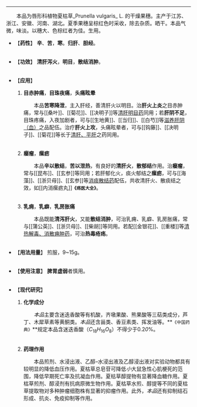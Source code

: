 ---

&emsp;&emsp;本品为唇形科植物夏枯草_Prunella vulgaris_ L. 的干燥果穗。主产于江苏、浙江、安徽、河南、湖北。夏季果穗呈棕红色时采收，除去杂质。晒干。本品气微，味淡。以穗大、色棕红者为佳。生用。

- 【**药性**】
	**辛**、**苦**，**寒**。**归肝**、**胆经**。<br></br>

- 【**功效**】
	**清肝泻火**，**明目**，**散结消肿**。<br></br>

- 【**应用**】
	1. **目赤肿痛**，**目珠夜痛**，**头痛眩晕**
		
		&emsp;&emsp;本品**苦寒降泄**，主入肝经，善清肝火以明目。治**肝火上炎**之目赤肿痛，常与[[桑叶]]、[[菊花]]、[[决明子]]等<ins>清肝明目药</ins>同用；若**肝阴不足**，目珠疼痛，入夜加剧者，可与[[生地黄]]、[[当归]]、[[白芍]]等<ins>滋养肝阴（血）</ins>之品配伍。治疗**肝火上攻**，头痛眩晕者，可与[[钩藤]]、[[决明子]]、[[菊花]]等长于<ins>清肝、平肝</ins>之药同用。<br></br>
	
	2. **瘿瘤**，**瘰疬**
		
		&emsp;&emsp;本品**辛以散结**，**苦以泄热**，有良好的**清肝火**，**散郁结**作用。治**瘿瘤**，常与[[昆布]]、[[玄参]]等同用；若肝郁化火，痰火郁结之**瘰疬**，可与[[海藻]]、[[浙贝母]]、[[玄参]]等<ins>消痰散结药</ins>配伍，共收清肝火、散痰结之效，如[[内消瘰疬丸]]**`《疡医大全》`**。<br></br>
	
	3. **乳痈**，**乳癖**，**乳房胀痛**
		
		&emsp;&emsp;本品既能**清泻肝火**，又能**散结消肿**，可治乳痈<dfn>、</dfn>乳癖<dfn>、</dfn>乳房胀痛，常与[[蒲公英]]、[[浙贝母]]、[[柴胡]]等同用。若配[[金银花]]、[[重楼]]等<ins>清热解毒、消散痈肿药</ins>，可治**热毒疮疡**。<br></br>

- 【**用法用量**】
	煎服，9~15g。<br></br>

- 【**使用注意**】
	**脾胃虚弱**者慎用。<br></br>

- 【**现代研究**】
	1. **化学成分**
		
		&emsp;&emsp;<dfn>本品</dfn>主要含迷迭香酸等有机酸，齐墩果酸、熊果酸等三萜类成分，芦丁、木犀草素等黄酮类。<dfn>本品</dfn>还含甾类、香豆素类、挥发油等。**`《中国药典》`**规定本品含迷迭香酸（$C_{18}H_{16}O_{8}$）不得少于0.2<dfn>0</dfn>%。<br></br>
	
	2. **药理作用**
		
		&emsp;&emsp;本品煎剂、水浸出液、乙醇–水浸出液及乙醇浸出液对实验动物都具有较明显的降低血压作用。夏枯草总皂苷可降低<dfn>小</dfn>大鼠急性心肌梗死的范围，降低早期死亡率及抗凝血作用。夏枯草醇提物有显著降血糖作用。夏枯草煎剂、醇浸剂有抗病原微生物作用。夏枯草水煎、醇提等不同的夏枯草提取物对多种肿瘤细胞株有显著的抑瘤作用。此外，<dfn>本品</dfn>还有抑制结石形成、抗炎、免疫抑制等作用。
